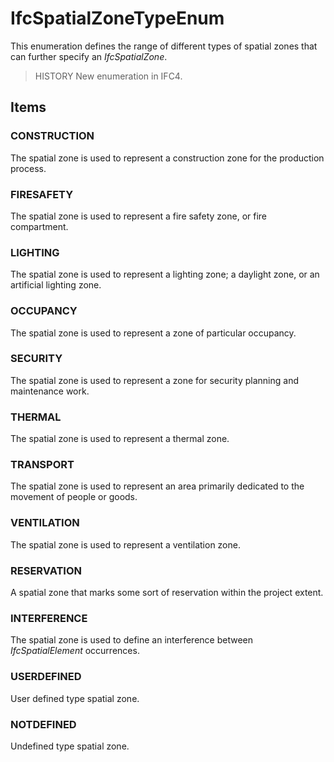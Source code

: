 # IfcSpatialZoneTypeEnum

This enumeration defines the range of different types of spatial zones that can further specify an _IfcSpatialZone_.

> HISTORY  New enumeration in IFC4.

## Items

### CONSTRUCTION
The spatial zone is used to represent a construction zone for the production process.

### FIRESAFETY
The spatial zone is used to represent a fire safety zone, or fire compartment.

### LIGHTING
The spatial zone is used to represent a lighting zone; a daylight zone, or an artificial lighting zone.

### OCCUPANCY
The spatial zone is used to represent a zone of particular occupancy.

### SECURITY
The spatial zone is used to represent a zone for security planning and maintenance work.

### THERMAL
The spatial zone is used to represent a thermal zone.

### TRANSPORT
The spatial zone is used to represent an area primarily dedicated to the movement of people or goods.

### VENTILATION
The spatial zone is used to represent a ventilation zone.

### RESERVATION
A spatial zone that marks some sort of reservation within the project extent.

### INTERFERENCE
The spatial zone is used to define an interference between _IfcSpatialElement_ occurrences.

### USERDEFINED
User defined type spatial zone.

### NOTDEFINED
Undefined type spatial zone.

